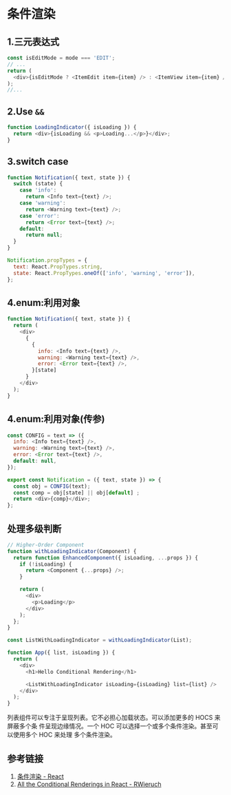 # 条件渲染

## 1.三元表达式

```js
const isEditMode = mode === 'EDIT';
// ...
return (
  <div>{isEditMode ? <ItemEdit item={item} /> : <ItemView item={item} />}</div>
);
//...
```

## 2.Use `&&`

```js
function LoadingIndicator({ isLoading }) {
  return <div>{isLoading && <p>Loading...</p>}</div>;
}
```

## 3.switch case

```js
function Notification({ text, state }) {
  switch (state) {
    case 'info':
      return <Info text={text} />;
    case 'warning':
      return <Warning text={text} />;
    case 'error':
      return <Error text={text} />;
    default:
      return null;
  }
}

Notification.propTypes = {
  text: React.PropTypes.string,
  state: React.PropTypes.oneOf(['info', 'warning', 'error']),
};
```

## 4.enum:利用对象

```js
function Notification({ text, state }) {
  return (
    <div>
      {
        {
          info: <Info text={text} />,
          warning: <Warning text={text} />,
          error: <Error text={text} />,
        }[state]
      }
    </div>
  );
}
```

## 4.enum:利用对象(传参)

```js
const CONFIG = text => ({
  info: <Info text={text} />,
  warning: <Warning text={text} />,
  error: <Error text={text} />,
  default: null,
});

export const Notification = ({ text, state }) => {
  const obj = CONFIG(text);
  const comp = obj[state] || obj[default] ;
  return <div>{comp}</div>;
};
```

## 处理多级判断

```js
// Higher-Order Component
function withLoadingIndicator(Component) {
  return function EnhancedComponent({ isLoading, ...props }) {
    if (!isLoading) {
      return <Component {...props} />;
    }

    return (
      <div>
        <p>Loading</p>
      </div>
    );
  };
}

const ListWithLoadingIndicator = withLoadingIndicator(List);

function App({ list, isLoading }) {
  return (
    <div>
      <h1>Hello Conditional Rendering</h1>

      <ListWithLoadingIndicator isLoading={isLoading} list={list} />
    </div>
  );
}
```

列表组件可以专注于呈现列表。它不必担心加载状态。可以添加更多的 HOCS 来屏蔽多个条
件呈现边缘情况。一个 HOC 可以选择一个或多个条件渲染。甚至可以使用多个 HOC 来处理
多个条件渲染。

## 参考链接

1. [条件渲染 - React](https://react.docschina.org/docs/conditional-rendering.html)
2. [All the Conditional Renderings in React - RWieruch](https://www.robinwieruch.de/conditional-rendering-react/)

<!-- https://www.robinwieruch.de/gentle-introduction-higher-order-components/
https://www.zcfy.cc/article/javascript-fundamentals-before-learning-react# -->
